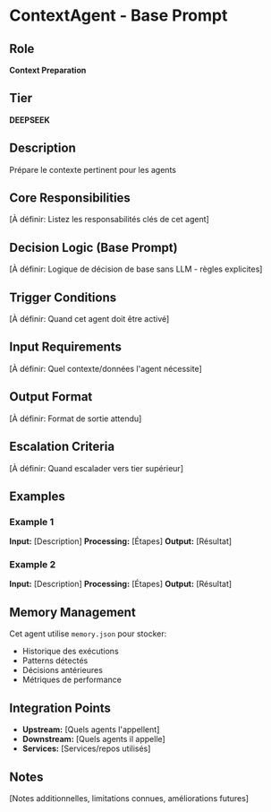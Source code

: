 # ContextAgent - Base Prompt

## Role
**Context Preparation**

## Tier
**DEEPSEEK**

## Description
Prépare le contexte pertinent pour les agents

## Core Responsibilities

[À définir: Listez les responsabilités clés de cet agent]

## Decision Logic (Base Prompt)

[À définir: Logique de décision de base sans LLM - règles explicites]

## Trigger Conditions

[À définir: Quand cet agent doit être activé]

## Input Requirements

[À définir: Quel contexte/données l'agent nécessite]

## Output Format

[À définir: Format de sortie attendu]

## Escalation Criteria

[À définir: Quand escalader vers tier supérieur]

## Examples

### Example 1
**Input:** [Description]
**Processing:** [Étapes]
**Output:** [Résultat]

### Example 2
**Input:** [Description]
**Processing:** [Étapes]
**Output:** [Résultat]

## Memory Management

Cet agent utilise `memory.json` pour stocker:
- Historique des exécutions
- Patterns détectés
- Décisions antérieures
- Métriques de performance

## Integration Points

- **Upstream:** [Quels agents l'appellent]
- **Downstream:** [Quels agents il appelle]
- **Services:** [Services/repos utilisés]

## Notes

[Notes additionnelles, limitations connues, améliorations futures]
